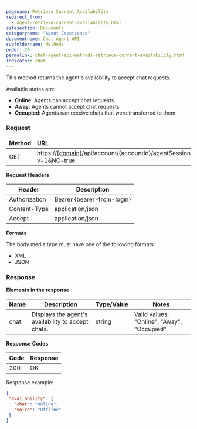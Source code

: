```yaml
---
pagename: Retrieve Current Availability
redirect_from:
  - agent-retrieve-current-availability.html
sitesection: Documents
categoryname: "Agent Experience"
documentname: Chat Agent API
subfoldername: Methods
order: 20
permalink: chat-agent-api-methods-retrieve-current-availability.html
indicator: chat
---
```


This method returns the agent's availability to accept chat requests.

Available states are:

- **Online**: Agents can accept chat requests.
- **Away**: Agents cannot accept chat requests.
- **Occupied**: Agents can receive chats that were transferred to them.

### Request

 |Method|  URL |
 |:---|  :---|
 |GET|  https://[{domain}](/agent-domain-domain-api.html)/api/account/{accountId}/agentSession/{agentSessionId}/availability?v=1&NC=true |

**Request Headers**

| Header                                   | Description                |
|------------------------------------------|----------------------------|
| Authorization                            | Bearer {bearer-from-login} |
| Content-Type                             | application/json           |
| Accept                                   | application/json           |

**Formats**

The body media type must have one of the following formats:

- XML
- JSON

### Response

**Elements in the response**

| Name | Description                                        | Type/Value | Notes                                      |
|------|----------------------------------------------------|------------|--------------------------------------------|
| chat | Displays the agent's availability to accept chats. | string     | Valid values: "Online", "Away", "Occupied" |

**Response Codes**

 | Code | Response |
|------|----------|
| 200  | OK       |

Response example:

```json
{
 "availability": {
   "chat": "Online",
   "voice": "Offline"
 }
}
```
